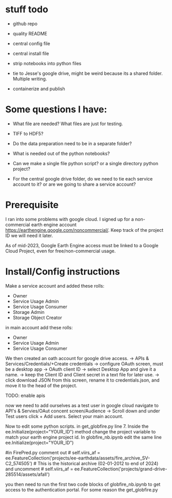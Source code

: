  # stuff todo

- github repo

- quality README

- central config file

- central install file

- strip notebooks into python files

- tie to Jesse's google drive, might be weird because its a shared folder. Multiple writing.

- containerize and publish

# Some questions I have:

   - What file are needed? What files are just for testing.

   - TIFF to HDF5?

   - Do the data preparation need to be in a separate folder?

   - What is needed out of the python notebooks?

   - Can we make a single file python script? or a single directory python project?

   - For the central google drive folder, do we need to tie each service account to it? or are we
    going to share a service account?

# Prerequisite

 I ran into some problems with google cloud. I signed up for a non-commercial earth engine account
 https://earthengine.google.com/noncommercial/.
 Keep track of the project ID we will need it later.

 As of mid-2023, Google Earth Engine access must be linked to a Google Cloud Project, even for
 free/non-commercial usage.

 # Install/Config instructions

 Make a service account and added these rolls:
 - Owner
 - Service Usage Admin
 - Service Usage Consumer
 - Storage Admin
 - Storage Object Creator

 in main account add these rolls:
 - Owner
 - Service Usage Admin
 - Service Usage Consumer

 We then created an oath account for google drive access.
 -> APIs & Services/Credentials/+Create credentials
	-> configure OAuth screen, must be a desktop app
	-> OAuth client ID
		-> select Desktop App and give it a name.
		-> keep the Client ID and Client secret in a text file for later use.
		-> click download JSON from this screen, rename it to credentials.json, and move it
		to the head of the project.

 TODO: enable apis

 now we need to add ourselves as a test user
 in google cloud navigate to API's & Servies/OAut concent screen/Audience
	-> Scroll down and under Test users click + Add users. Select your main account.

 Now to edit some python scripts. in get_globfire.py line 7. Inside the
 ee.Initialize(project="YOUR_ID") method change the project variable to match your earth engine
 project id.
 In globfire_nb.ipynb edit the same line ee.Initialize(project="YOUR_ID")

#in FirePred.py comment out 
        # self.viirs_af = ee.FeatureCollection('projects/ee-earthdata/assets/fire_archive_SV-C2_574505') # This is the historical archive (02-01-2012 to end of 2024)
 and uncomment
        # self.viirs_af = ee.FeatureCollection('projects/grand-drive-285514/assets/afall')

 you then need to run the first two code blocks of globfire_nb.ipynb to get access to the
 authentication portal. For some reason the get_globfire.py 


